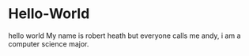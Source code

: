# Hello-World
hello world
My name is robert heath but everyone calls me andy, i am a computer science major.
